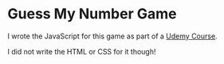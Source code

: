 # Guess My Number Game

I wrote the JavaScript for this game as part of a [Udemy Course](https://www.udemy.com/course/the-complete-javascript-course/).

I did not write the HTML or CSS for it though!
